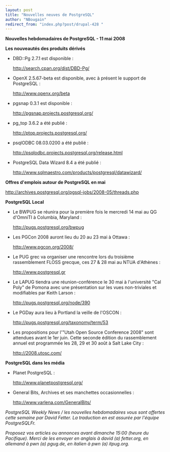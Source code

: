 ```yaml
---
layout: post
title: "Nouvelles neuves de PostgreSQL"
author: "NBougain"
redirect_from: "index.php?post/drupal-428 "
---
```



<p><strong>Nouvelles hebdomadaires de PostgreSQL - 11 mai 2008</strong></p>

<p><strong>Les nouveautés des produits dérivés</strong></p>

<ul>

<li>DBD::Pg 2.7.1 est disponible&nbsp;:

<a target="_blank" href="http://search.cpan.org/dist/DBD-Pg/">http://search.cpan.org/dist/DBD-Pg/</a></li>

<li>OpenX 2.5.67-beta est disponible, avec à présent le support de PostgreSQL&nbsp;:

<a target="_blank" href="http://www.openx.org/beta">http://www.openx.org/beta</a></li>

<li>pgsnap 0.3.1 est disponible&nbsp;:

<a target="_blank" href="http://pgsnap.projects.postgresql.org/">http://pgsnap.projects.postgresql.org/</a></li>

<li>pg_top 3.6.2 a été publié&nbsp;:

<a target="_blank" href="http://ptop.projects.postgresql.org/">http://ptop.projects.postgresql.org/</a></li>

<li>psqlODBC 08.03.0200 a été publié&nbsp;:

<a target="_blank" href="http://psqlodbc.projects.postgresql.org/release.html">http://psqlodbc.projects.postgresql.org/release.html</a></li>

<li>PostgreSQL Data Wizard 8.4 a été publié&nbsp;:

<a target="_blank" href="http://www.sqlmaestro.com/products/postgresql/datawizard/">http://www.sqlmaestro.com/products/postgresql/datawizard/</a></li>

</ul>

<!--more-->


<strong>Offres d'emplois autour de PostgreSQL en mai</strong>

<p><a target="_blank" href="http://archives.postgresql.org/pgsql-jobs/2008-05/threads.php">http://archives.postgresql.org/pgsql-jobs/2008-05/threads.php</a></p>

<p><strong>PostgreSQL Local</strong></p>

<ul>

<li>Le BWPUG se réunira pour la première fois le mercredi 14 mai au QG d'OmniTI à Columbia, Maryland&nbsp;:

<a target="_blank" href="http://pugs.postgresql.org/bwpug">http://pugs.postgresql.org/bwpug</a></li>

<li>Les PGCon 2008 auront lieu du 20 au 23 mai à Ottawa&nbsp;:

<a target="_blank" href="http://www.pgcon.org/2008/">http://www.pgcon.org/2008/</a></li>

<li>Le PUG grec va organiser une rencontre lors du troisième rassemblement FLOSS grecque, ces 27 &amp; 28 mai au NTUA d'Athènes&nbsp;:

<a target="_blank" href="http://www.postgresql.gr">http://www.postgresql.gr</a></li>

<li>Le LAPUG tiendra une réunion-conférence le 30 mai à l'université "Cal Poly" de Pomona avec une présentation sur les vues non-triviales et modifiables par Keith Larson&nbsp;:

<a target="_blank" href="http://pugs.postgresql.org/node/390">http://pugs.postgresql.org/node/390</a></li>

<li>Le PGDay aura lieu à Portland la veille de l'OSCON&nbsp;:

<a target="_blank" href="http://pugs.postgresql.org/taxonomy/term/53">http://pugs.postgresql.org/taxonomy/term/53</a></li>

<li>Les propositions pour l'"Utah Open Source Conference 2008" sont attendues avant le 1er juin. Cette seconde édition du rassemblement annuel est programmée les 28, 29 et 30 août à Salt Lake City&nbsp;:

<a target="_blank" href="http://2008.utosc.com/">http://2008.utosc.com/</a></li>

</ul>

<p><strong>PostgreSQL dans les média</strong></p>

<ul>

<li>Planet PostgreSQL&nbsp;:

<a target="_blank" href="http://www.planetpostgresql.org/">http://www.planetpostgresql.org/</a></li>

<li>General Bits, Archives et ses manchettes occasionnelles&nbsp;:

<a target="_blank" href="http://www.varlena.com/GeneralBits/">http://www.varlena.com/GeneralBits/</a></li>

</ul>

<p><em>PostgreSQL Weekly News / les nouvelles hebdomadaires vous sont offertes cette semaine par David Fetter. La traduction en est assurée par l'équipe PostgreSQLFr.</em></p>

<p><em>Proposez vos articles ou annonces avant dimanche 15:00 (heure du Pacifique). Merci de les envoyer en anglais à david (a) fetter.org, en allemand à pwn (a) pgug.de, en italien à pwn (a) itpug.org.</em></p>